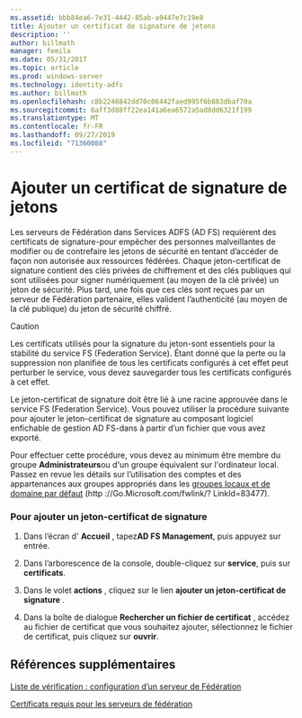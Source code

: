 ```yaml
---
ms.assetid: bbb84ea6-7e31-4442-85ab-a9447e7c19e8
title: Ajouter un certificat de signature de jetons
description: ''
author: billmath
manager: femila
ms.date: 05/31/2017
ms.topic: article
ms.prod: windows-server
ms.technology: identity-adfs
ms.author: billmath
ms.openlocfilehash: c8b2246842dd70c06442faed995f6b883dbaf70a
ms.sourcegitcommit: 6aff3d88ff22ea141a6ea6572a5ad8dd6321f199
ms.translationtype: MT
ms.contentlocale: fr-FR
ms.lasthandoff: 09/27/2019
ms.locfileid: "71360088"
---
```

# <a name="add-a-token-signing-certificate"></a>Ajouter un certificat de signature de jetons


Les serveurs de Fédération dans Services ADFS \(AD FS\) requièrent des certificats de signature\-pour empêcher des personnes malveillantes de modifier ou de contrefaire les jetons de sécurité en tentant d’accéder de façon non autorisée aux ressources fédérées. Chaque jeton\-certificat de signature contient des clés privées de chiffrement et des clés publiques qui sont utilisées pour signer numériquement \(au moyen de la clé privée\) un jeton de sécurité. Plus tard, une fois que ces clés sont reçues par un serveur de Fédération partenaire, elles valident l’authenticité \(au moyen de la clé publique\) du jeton de sécurité chiffré.  
  
> [!CAUTION]  
> Les certificats utilisés pour la signature du jeton\-sont essentiels pour la stabilité du service FS (Federation Service). Étant donné que la perte ou la suppression non planifiée de tous les certificats configurés à cet effet peut perturber le service, vous devez sauvegarder tous les certificats configurés à cet effet.  
  
Le jeton\-certificat de signature doit être lié à une racine approuvée dans le service FS (Federation Service). Vous pouvez utiliser la procédure suivante pour ajouter le jeton\-certificat de signature au composant logiciel enfichable de gestion AD FS\-dans à partir d’un fichier que vous avez exporté.  
  
Pour effectuer cette procédure, vous devez au minimum être membre du groupe **Administrateurs**ou d'un groupe équivalent sur l'ordinateur local.  Passez en revue les détails sur l’utilisation des comptes et des appartenances aux groupes appropriés dans les [groupes locaux et de domaine par défaut](https://go.microsoft.com/fwlink/?LinkId=83477) \(http :\/\/Go.Microsoft.com\/fwlink\/? LinkId\=83477\).   
  
### <a name="to-add-a-token-signing-certificate"></a>Pour ajouter un jeton\-certificat de signature  
  
1.  Dans l’écran d' **Accueil** , tapez**AD FS Management**, puis appuyez sur entrée.  
  
2.  Dans l’arborescence de la console, double\-cliquez sur **service**, puis sur **certificats**.  
  
3.  Dans le volet **actions** , cliquez sur le lien **ajouter un jeton\-certificat de signature** .  
  
4.  Dans la boîte de dialogue **Rechercher un fichier de certificat** , accédez au fichier de certificat que vous souhaitez ajouter, sélectionnez le fichier de certificat, puis cliquez sur **ouvrir**.  
  
## <a name="additional-references"></a>Références supplémentaires  
[Liste de vérification : configuration d’un serveur de Fédération](Checklist--Setting-Up-a-Federation-Server.md)  
  
[Certificats requis pour les serveurs de fédération](https://technet.microsoft.com/library/dd807040.aspx)  
  

